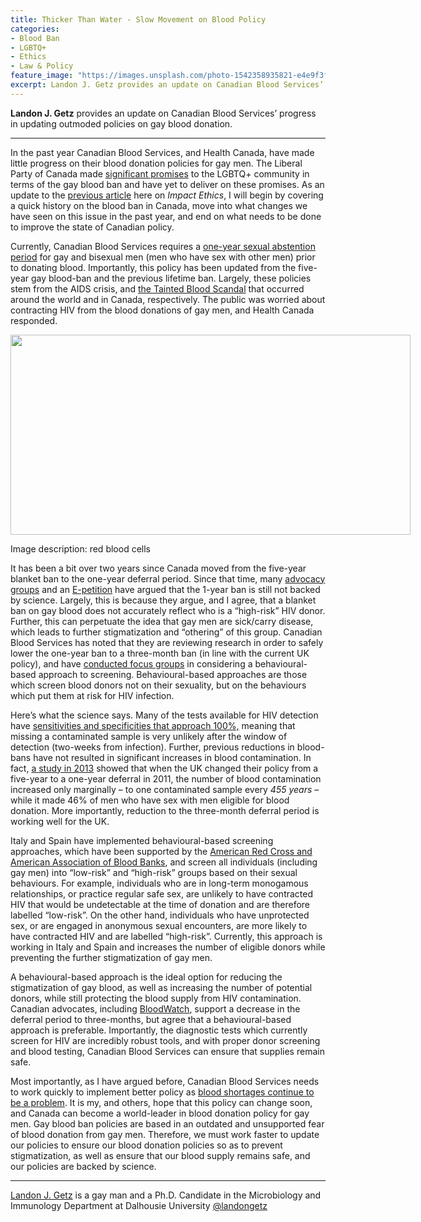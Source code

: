```yaml
---
title: Thicker Than Water - Slow Movement on Blood Policy
categories:
- Blood Ban
- LGBTQ+
- Ethics
- Law & Policy
feature_image: "https://images.unsplash.com/photo-1542358935821-e4e9f3f3c15d?ixlib=rb-0.3.5&ixid=eyJhcHBfaWQiOjEyMDd9&s=a90b15f9fff5cde1424537d1af73a1b3&auto=format&fit=crop&w=2167&q=80"
excerpt: Landon J. Getz provides an update on Canadian Blood Services’ progress in updating outmoded policies on gay blood donation.
---
```

<b>Landon J. Getz</b> provides an update on Canadian Blood Services’ progress in updating outmoded policies on gay blood donation.
<hr>
In the past year Canadian Blood Services, and Health Canada, have made little progress on their blood donation policies for gay men. The Liberal Party of Canada made <a href="https://www.liberal.ca/realchange/ending-msm-blood-donation-ban/" target="_blank" rel="noopener">significant promises</a> to the LGBTQ+ community in terms of the gay blood ban and have yet to deliver on these promises. As an update to the <a href="https://impactethics.ca/2017/08/24/a-reflection-on-blood-donation-policy-in-canada/" target="_blank" rel="noopener">previous article</a> here on<em> Impact Ethics</em>, I will begin by covering a quick history on the blood ban in Canada, move into what changes we have seen on this issue in the past year, and end on what needs to be done to improve the state of Canadian policy.

Currently, Canadian Blood Services requires a <a href="https://blood.ca/en/blood/am-i-eligible/about-msm" target="_blank" rel="noopener">one-year sexual abstention period</a> for gay and bisexual men (men who have sex with other men) prior to donating blood. Importantly, this policy has been updated from the five-year gay blood-ban and the previous lifetime ban. Largely, these policies stem from the AIDS crisis, and <a href="https://www.cbc.ca/news2/background/taintedblood/bloodscandal_timeline.html" target="_blank" rel="noopener">the Tainted Blood Scandal</a> that occurred around the world and in Canada, respectively. The public was worried about contracting HIV from the blood donations of gay men, and Health Canada responded.

<div data-shortcode="caption" id="attachment_4287" style="width: 650px" class="wp-caption aligncenter"><a href="https://impactethics.files.wordpress.com/2018/10/red_blood_cell.jpg"><img data-attachment-id="4287" data-permalink="https://impactethics.ca/2018/10/26/thicker-than-water-slow-movement-on-blood-policy/red_blood_cell/" data-orig-file="https://impactethics.files.wordpress.com/2018/10/red_blood_cell.jpg?w=640&#038;h=320" data-orig-size="1920,960" data-comments-opened="0" data-image-meta="{&quot;aperture&quot;:&quot;0&quot;,&quot;credit&quot;:&quot;&quot;,&quot;camera&quot;:&quot;&quot;,&quot;caption&quot;:&quot;&quot;,&quot;created_timestamp&quot;:&quot;0&quot;,&quot;copyright&quot;:&quot;&quot;,&quot;focal_length&quot;:&quot;0&quot;,&quot;iso&quot;:&quot;0&quot;,&quot;shutter_speed&quot;:&quot;0&quot;,&quot;title&quot;:&quot;&quot;,&quot;orientation&quot;:&quot;0&quot;}" data-image-title="Red_Blood_Cell" data-image-description="" data-medium-file="https://impactethics.files.wordpress.com/2018/10/red_blood_cell.jpg?w=640&#038;h=320?w=300" data-large-file="https://impactethics.files.wordpress.com/2018/10/red_blood_cell.jpg?w=640&#038;h=320?w=640" class="size-full wp-image-4287" src="https://impactethics.files.wordpress.com/2018/10/red_blood_cell.jpg?w=640&#038;h=320" alt="" width="640" height="320" srcset="https://impactethics.files.wordpress.com/2018/10/red_blood_cell.jpg?w=640&amp;h=320 640w, https://impactethics.files.wordpress.com/2018/10/red_blood_cell.jpg?w=1280&amp;h=640 1280w, https://impactethics.files.wordpress.com/2018/10/red_blood_cell.jpg?w=150&amp;h=75 150w, https://impactethics.files.wordpress.com/2018/10/red_blood_cell.jpg?w=300&amp;h=150 300w, https://impactethics.files.wordpress.com/2018/10/red_blood_cell.jpg?w=768&amp;h=384 768w, https://impactethics.files.wordpress.com/2018/10/red_blood_cell.jpg?w=1024&amp;h=512 1024w" sizes="(max-width: 640px) 100vw, 640px" /></a><p class="wp-caption-text">Image description: red blood cells</p></div>

It has been a bit over two years since Canada moved from the five-year blanket ban to the one-year deferral period. Since that time, many <a href="https://www.huffingtonpost.ca/2018/08/20/blood-donation-appeal-canada-gay-men-ban_a_23502861/" target="_blank" rel="noopener">advocacy groups</a> and an <a href="https://petitions.ourcommons.ca/en/Petition/Details?Petition=e-1589" target="_blank" rel="noopener">E-petition</a> have argued that the 1-year ban is still not backed by science. Largely, this is because they argue, and I agree, that a blanket ban on gay blood does not accurately reflect who is a “high-risk” HIV donor. Further, this can perpetuate the idea that gay men are sick/carry disease, which leads to further stigmatization and “othering” of this group. Canadian Blood Services has noted that they are reviewing research in order to safely lower the one-year ban to a three-month ban (in line with the current UK policy), and have <a href="https://blood.ca/en/blood/am-i-eligible/about-msm" target="_blank" rel="noopener">conducted focus groups</a> in considering a behavioural-based approach to screening. Behavioural-based approaches are those which screen blood donors not on their sexuality, but on the behaviours which put them at risk for HIV infection.

Here’s what the science says. Many of the tests available for HIV detection have <a href="https://www.ncbi.nlm.nih.gov/pmc/articles/PMC5554671/#cit0013" target="_blank" rel="noopener">sensitivities and specificities that approach 100%,</a> meaning that missing a contaminated sample is very unlikely after the window of detection (two-weeks from infection). Further, previous reductions in blood-bans have not resulted in significant increases in blood contamination. In fact, <a href="https://www.ncbi.nlm.nih.gov/pubmed/23398193/" target="_blank" rel="noopener">a study in 2013</a> showed that when the UK changed their policy from a five-year to a one-year deferral in 2011, the number of blood contamination increased only marginally – to one contaminated sample every <em>455 years</em> – while it made 46% of men who have sex with men eligible for blood donation. More importantly, reduction to the three-month deferral period is working well for the UK.

Italy and Spain have implemented behavioural-based screening approaches, which have been supported by the <a href="https://www.americasblood.org/media/27919/stmnt_060309_deferrals-msm.pdf" target="_blank" rel="noopener">American Red Cross and American Association of Blood Banks</a>, and screen all individuals (including gay men) into “low-risk” and “high-risk” groups based on their sexual behaviours. For example, individuals who are in long-term monogamous relationships, or practice regular safe sex, are unlikely to have contracted HIV that would be undetectable at the time of donation and are therefore labelled “low-risk”. On the other hand, individuals who have unprotected sex, or are engaged in anonymous sexual encounters, are more likely to have contracted HIV and are labelled “high-risk”. Currently, this approach is working in Italy and Spain and increases the number of eligible donors while preventing the further stigmatization of gay men.

A behavioural-based approach is the ideal option for reducing the stigmatization of gay blood, as well as increasing the number of potential donors, while still protecting the blood supply from HIV contamination. Canadian advocates, including <a href="https://bloodwatch.org/about/" target="_blank" rel="noopener">BloodWatch</a>, support a decrease in the deferral period to three-months, but agree that a behavioural-based approach is preferable. Importantly, the diagnostic tests which currently screen for HIV are incredibly robust tools, and with proper donor screening and blood testing, Canadian Blood Services can ensure that supplies remain safe.

Most importantly, as I have argued before, Canadian Blood Services needs to work quickly to implement better policy as <a href="https://www.ctvnews.ca/health/canadian-blood-services-seeking-22-000-donors-to-avoid-shortage-1.4051904" target="_blank" rel="noopener">blood shortages continue to be a problem</a>. It is my, and others, hope that this policy can change soon, and Canada can become a world-leader in blood donation policy for gay men. Gay blood ban policies are based in an outdated and unsupported fear of blood donation from gay men. Therefore, we must work faster to update our policies to ensure our blood donation policies so as to prevent stigmatization, as well as ensure that our blood supply remains safe, and our policies are backed by science.
<hr>
<a href="http://www.landongetz.com" target="_blank" rel="noopener">Landon J. Getz</a> is a gay man and a Ph.D. Candidate in the Microbiology and Immunology Department at Dalhousie University <a href="https://twitter.com/LandonGetz" target="_blank" rel="noopener">@landongetz</a>
